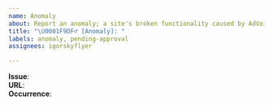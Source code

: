 ```yaml
---
name: Anomaly
about: Report an anomaly; a site's broken functionality caused by AdVoid.
title: "\U0001F9DF‍♂️ [Anomaly]: "
labels: anomaly, pending-approval
assignees: igorskyflyer

---
```

<!--
  State your issue below,
  the affected URL(s)
  and if necessary the state, action or triggers that cause it, like menu/button click, etc.
-->

**Issue**:   
**URL**:   
**Occurrence**: 